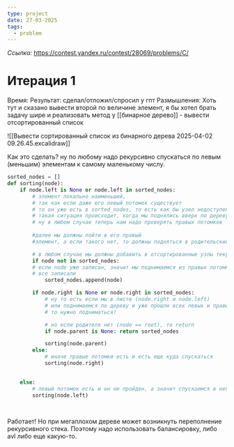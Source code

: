 ```yaml
---
type: project
date: 27-03-2025
tags:
  - problem
---
```

*Ссылка:* https://contest.yandex.ru/contest/28069/problems/C/
# Итерация 1
Время: 
Результат: сделал/отложил/спросил у гпт
Размышления:
Хоть тут и сказано вывести второй по величине элемент, я бы хотел брать задачу шире и реализовать метод у [[бинарное дерево]] - вывести отсортированный список

![[Вывести сортированный список из бинарного дерева 2025-04-02 09.26.45.excalidraw]]


Как это сделать?
ну по любому надо рекурсивно спускаться по левым (меньшим) элементам к самому маленькому числу.

```python
sorted_nodes = []
def sorting(node):
	if node.left is None or node.left in sorted_nodes:
		# элемент локально наименьший, 
		# так как если даже его левый потомок существует
		# то он уже есть в sorted_nodes, то есть как бы узел недоступен
		# такая ситуация происходит, когда мы поднялись вверх по дереву
		# ну в любом случае теперь нам надо проверять правых потомков		
		
		#далее мы должны пойти в его правый 
		#элемент, а если такого нет, то должны подняться в родительский узел

		# в любом случае мы должны добавить в отсортированные узлы текущий
		if node not in sorted_nodes: 
		# если node уже записан, значит мы поднимаемся из правых потомков и уже
		# все записали
			sorted_nodes.append(node)

		if node.right is None or node.right in sorted_nodes:
			# ну то есть если мы в листе (node.right и node.left)
			# или поднимаемся по дереву и уже прошли всех левых и правых потомков
			# то нужно подниматься!

			# но если родителя нет (node == root), то return
			if node.parent is None: return sorted_nodes					

			sorting(node.parent)
		else:
			# иначе правые потомки есть и есть еще куда спускаться
			sorting(node.right)
		

	else:
		# левый потомок есть и он не пройден, а значит спускаемся в него
		sorting(node.left)
	
	
```


Работает!
Но при мегаплохом дереве может возникнуть переполнение рекурсивного стека.
Поэтому надо использовать балансировку, либо avl либо еще какую-то.